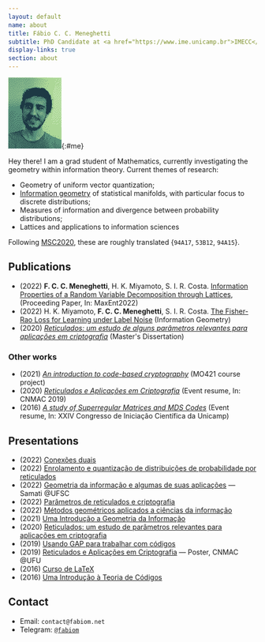 ```yaml
---
layout: default
name: about
title: Fábio C. C. Meneghetti
subtitle: PhD Candidate at <a href="https://www.ime.unicamp.br">IMECC</a> (Unicamp)
display-links: true
section: about
---
```


![A pixelated picture of me.](me.png "This was created using dithering."){:#me}

Hey there! I am a grad student of Mathematics, currently investigating the geometry within information theory. Current themes of research:

- Geometry of uniform vector quantization;
- [Information geometry](/information-geometry) of statistical manifolds, with particular focus to discrete distributions;
- Measures of information and divergence between probability distributions;
- Lattices and applications to information sciences

Following [MSC2020](https://mathscinet.ams.org/mathscinet/msc/msc2020.html), these are roughly translated {`94A17`, `53B12`, `94A15`}.

## Publications

- (2022) **F. C. C. Meneghetti**, H. K. Miyamoto, S. I. R. Costa. [Information Properties of a Random Variable Decomposition through Lattices](https://www.mdpi.com/2673-9984/5/1/19), (Proceeding Paper, In: MaxEnt2022)
- (2022) H. K. Miyamoto, **F. C. C. Meneghetti**, S. I. R. Costa. [The Fisher-Rao Loss for Learning under Label Noise](https://doi.org/10.1007/s41884-022-00076-8) (Information Geometry)
- (2020) *[Reticulados: um estudo de alguns parâmetros relevantes para aplicações em criptografia](docs/dissertacao.pdf)* (Master's Dissertation)

### Other works

- (2021) *[An introduction to code-based cryptography](docs/code-based-cripto.pdf)* (MO421 course project)
- (2020) *[Reticulados e Aplicações em Criptografia](https://proceedings.sbmac.org.br/sbmac/article/view/2975/3007)* (Event resume, In: CNMAC 2019)
- (2016) *[A study of Superregular Matrices and MDS Codes](https://doi.org/10.19146/pibic-2016-51367)* (Event resume, In: XXIV Congresso de Iniciação Científica da Unicamp)

## Presentations

- (2022) [Conexões duais](docs/conexoes-duais-2022.pdf)
- (2022) [Enrolamento e quantização de distribuições de probabilidade por reticulados](docs/enrolamento-quantizacao-2022.pdf)
- (2022) [Geometria da informação e algumas de suas aplicações](docs/geoinfo-ufsc-2022.pdf) — Samati @UFSC
- (2022) [Parâmetros de reticulados e criptografia](docs/crypto-lattice-2022.pdf)
- (2022) [Métodos geométricos aplicados a ciências da informação](docs/quali-doutorado.pdf)
- (2021) [Uma Introdução a Geometria da Informação](docs/info-geometry2021.pdf)
- (2020) [Reticulados: um estudo de parâmetros relevantes para aplicações em criptografia](docs/defesa-mestrado.pdf)
- (2019) [Usando GAP para trabalhar com códigos](docs/gap-2019.pdf)
- (2019) [Reticulados e Aplicações em Criptografia](docs/cnmac-2019-poster.pdf) — Poster, CNMAC @UFU
- (2016) [Curso de LaTeX](/curso-LaTeX-camecc)
- (2016) [Uma Introdução à Teoria de Códigos](docs/divulgamat2016.pdf)

## Contact

- Email: `contact@fabiom.net`
- Telegram: [`@fabiom`](https://t.me/fabiom)
